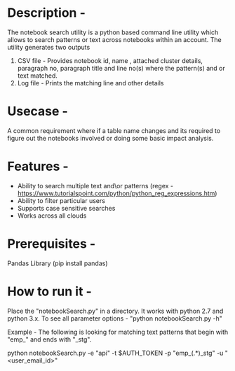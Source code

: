 
# Description -
The notebook search utility is a python based command line utility which allows to search patterns or text across notebooks within an account. The utility generates two outputs 

1. CSV file - Provides notebook id, name , attached cluster details, paragraph no, paragraph title and line no(s) where the pattern(s) and or text matched.
2. Log file -  Prints the matching line and other details

# Usecase -
A common requirement where if a table name changes and its required to figure out the notebooks involved or doing some basic impact analysis.

# Features -
* Ability to search multiple text and\or patterns (regex - https://www.tutorialspoint.com/python/python_reg_expressions.htm)
* Ability to filter particular users
* Supports case sensitive searches
* Works across all clouds

# Prerequisites -
Pandas Library (pip install pandas)

# How to run it -
Place the "notebookSearch.py" in a directory. It works with python 2.7 and python 3.x. To see all parameter options - "python notebookSearch.py -h"

Example - The following is looking for matching text patterns that begin with "emp_" and ends with "_stg".

python notebookSearch.py -e "api" -t $AUTH_TOKEN -p "emp_(.*)_stg" -u "<user_email_id>" 

